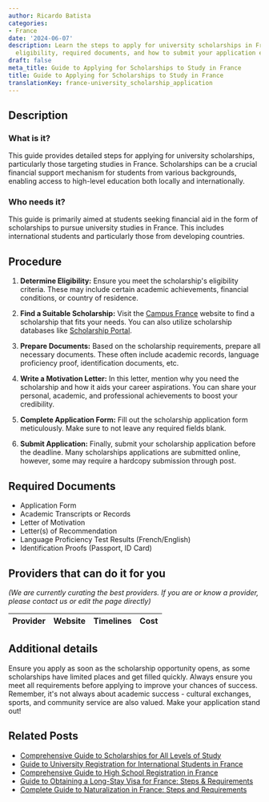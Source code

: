 ```yaml
---
author: Ricardo Batista
categories:
- France
date: '2024-06-07'
description: Learn the steps to apply for university scholarships in France, including
  eligibility, required documents, and how to submit your application effectively.
draft: false
meta_title: Guide to Applying for Scholarships to Study in France
title: Guide to Applying for Scholarships to Study in France
translationKey: france-university_scholarship_application
---
```


## Description
### What is it?
This guide provides detailed steps for applying for university scholarships, particularly those targeting studies in France. Scholarships can be a crucial financial support mechanism for students from various backgrounds, enabling access to high-level education both locally and internationally.

### Who needs it?
This guide is primarily aimed at students seeking financial aid in the form of scholarships to pursue university studies in France. This includes international students and particularly those from developing countries.

## Procedure

1. **Determine Eligibility:** Ensure you meet the scholarship's eligibility criteria. These may include certain academic achievements, financial conditions, or country of residence.

2. **Find a Suitable Scholarship:** Visit the [Campus France](https://www.campusfrance.org/en) website to find a scholarship that fits your needs. You can also utilize scholarship databases like [Scholarship Portal](https://www.scholarshipportal.com). 

3. **Prepare Documents:** Based on the scholarship requirements, prepare all necessary documents. These often include academic records, language proficiency proof, identification documents, etc. 

4. **Write a Motivation Letter:** In this letter, mention why you need the scholarship and how it aids your career aspirations. You can share your personal, academic, and professional achievements to boost your credibility.

5. **Complete Application Form:** Fill out the scholarship application form meticulously. Make sure to not leave any required fields blank.

6. **Submit Application:** Finally, submit your scholarship application before the deadline. Many scholarships applications are submitted online, however, some may require a hardcopy submission through post.

## Required Documents

- Application Form
- Academic Transcripts or Records
- Letter of Motivation
- Letter(s) of Recommendation
- Language Proficiency Test Results (French/English)
- Identification Proofs (Passport, ID Card)

## Providers that can do it for you

_(We are currently curating the best providers. If you are or know a provider, please contact us or edit the page directly)_

| Provider        |     Website     |     Timelines    |       Cost      |
| :-------------: | :-------------: |  :-------------: | :-------------: |

## Additional details
Ensure you apply as soon as the scholarship opportunity opens, as some scholarships have limited places and get filled quickly. Always ensure you meet all requirements before applying to improve your chances of success. Remember, it's not always about academic success - cultural exchanges, sports, and community service are also valued. Make your application stand out!


## Related Posts

- [Comprehensive Guide to Scholarships for All Levels of Study](https://tramitit.com/guides/france/scholarship_application/)
- [Guide to University Registration for International Students in France](https://tramitit.com/guides/france/university_registration/)
- [Comprehensive Guide to High School Registration in France](https://tramitit.com/guides/france/high_school_registration/)
- [Guide to Obtaining a Long-Stay Visa for France: Steps & Requirements](https://tramitit.com/guides/france/visa_application/)
- [Complete Guide to Naturalization in France: Steps and Requirements](https://tramitit.com/guides/france/naturalization_application/)